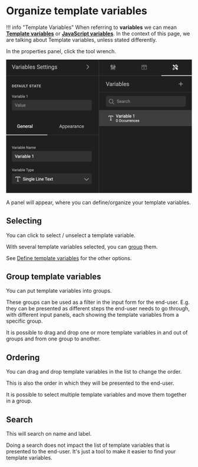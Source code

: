 # Organize template variables

!!! info "Template Variables"
	When referring to **variables** we can mean **[Template variables](/GraFx-Studio/concepts/variables/#template-variables)** or **[JavaScript variables](/GraFx-Studio/concepts/variables/#javascript-variables)**.
	In the context of this page, we are talking about Template variables, unless stated differently.

In the properties panel, click the tool wrench.

![Variables](variables-1.png)

A panel will appear, where you can define/organize your template variables.

## Selecting

You can click to select / unselect a template variable.

With several template variables selected, you can [group](#group-variables) them.

See [Define template variables](/GraFx-Studio/guides/template-variables/define/) for the other options.

## Group template variables

You can put template variables into groups.

These groups can be used as a filter in the input form for the end-user. E.g. they can be presented as different steps the end-user needs to go through, with different input panels, each showing the template variables from a specific group.

It is possible to drag and drop one or more template variables in and out of groups and from one group to another.

## Ordering

You can drag and drop template variables in the list to change the order.

This is also the order in which they will be presented to the end-user.

It is possible to select multiple template variables and move them together in a group.

## Search

This will search on name and label.

Doing a search does not impact the list of template variables that is presented to the end-user. It's just a tool to make it easier to find your template variables.